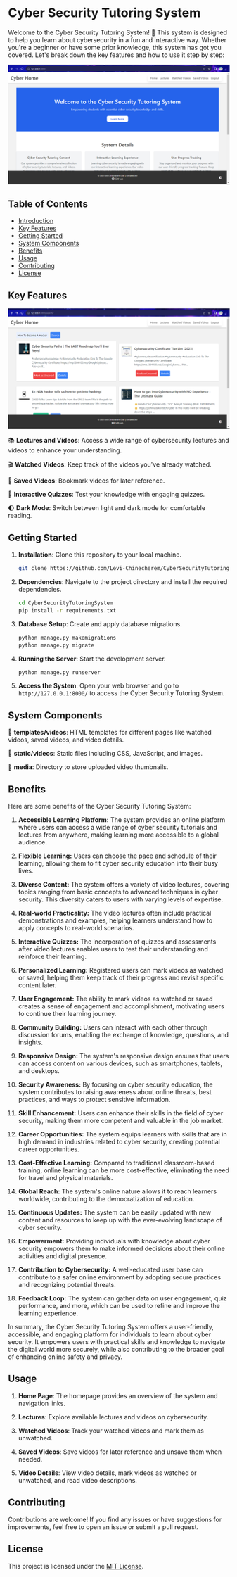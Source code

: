 # Cyber Security Tutoring System

Welcome to the Cyber Security Tutoring System! 🚀 This system is designed to help you learn about cybersecurity in a fun and interactive way. Whether you're a beginner or have some prior knowledge, this system has got you covered. Let's break down the key features and how to use it step by step:

![Sample Image](https://github.com/Levi-Chinecherem/CyberSecurityTutoringSystem/blob/main/sample1.png)

## Table of Contents

- [Introduction](#cyber-security-tutoring-system)
- [Key Features](#key-features)
- [Getting Started](#getting-started)
- [System Components](#system-components)
- [Benefits](#benefits)
- [Usage](#usage)
- [Contributing](#contributing)
- [License](#license)

## Key Features

![Sample Image](https://github.com/Levi-Chinecherem/CyberSecurityTutoringSystem/blob/main/sample2.png)

📚 **Lectures and Videos**: Access a wide range of cybersecurity lectures and videos to enhance your understanding.

🎬 **Watched Videos**: Keep track of the videos you've already watched.

💾 **Saved Videos**: Bookmark videos for later reference.

🎯 **Interactive Quizzes**: Test your knowledge with engaging quizzes.

🌓 **Dark Mode**: Switch between light and dark mode for comfortable reading.

## Getting Started

1. **Installation**: Clone this repository to your local machine.

    ```bash
    git clone https://github.com/Levi-Chinecherem/CyberSecurityTutoringSystem.git
    ```

2. **Dependencies**: Navigate to the project directory and install the required dependencies.

    ```bash
    cd CyberSecurityTutoringSystem
    pip install -r requirements.txt
    ```

3. **Database Setup**: Create and apply database migrations.

    ```bash
    python manage.py makemigrations
    python manage.py migrate
    ```

4. **Running the Server**: Start the development server.

    ```bash
    python manage.py runserver
    ```

5. **Access the System**: Open your web browser and go to `http://127.0.0.1:8000/` to access the Cyber Security Tutoring System.

## System Components

📂 **templates/videos**: HTML templates for different pages like watched videos, saved videos, and video details.

📂 **static/videos**: Static files including CSS, JavaScript, and images.

📂 **media**: Directory to store uploaded video thumbnails.

## Benefits

Here are some benefits of the Cyber Security Tutoring System:

1. **Accessible Learning Platform:** The system provides an online platform where users can access a wide range of cyber security tutorials and lectures from anywhere, making learning more accessible to a global audience.

2. **Flexible Learning:** Users can choose the pace and schedule of their learning, allowing them to fit cyber security education into their busy lives.

3. **Diverse Content:** The system offers a variety of video lectures, covering topics ranging from basic concepts to advanced techniques in cyber security. This diversity caters to users with varying levels of expertise.

4. **Real-world Practicality:** The video lectures often include practical demonstrations and examples, helping learners understand how to apply concepts to real-world scenarios.

5. **Interactive Quizzes:** The incorporation of quizzes and assessments after video lectures enables users to test their understanding and reinforce their learning.

6. **Personalized Learning:** Registered users can mark videos as watched or saved, helping them keep track of their progress and revisit specific content later.

7. **User Engagement:** The ability to mark videos as watched or saved creates a sense of engagement and accomplishment, motivating users to continue their learning journey.

8. **Community Building:** Users can interact with each other through discussion forums, enabling the exchange of knowledge, questions, and insights.

9. **Responsive Design:** The system's responsive design ensures that users can access content on various devices, such as smartphones, tablets, and desktops.

10. **Security Awareness:** By focusing on cyber security education, the system contributes to raising awareness about online threats, best practices, and ways to protect sensitive information.

11. **Skill Enhancement:** Users can enhance their skills in the field of cyber security, making them more competent and valuable in the job market.

12. **Career Opportunities:** The system equips learners with skills that are in high demand in industries related to cyber security, creating potential career opportunities.

13. **Cost-Effective Learning:** Compared to traditional classroom-based training, online learning can be more cost-effective, eliminating the need for travel and physical materials.

14. **Global Reach:** The system's online nature allows it to reach learners worldwide, contributing to the democratization of education.

15. **Continuous Updates:** The system can be easily updated with new content and resources to keep up with the ever-evolving landscape of cyber security.

16. **Empowerment:** Providing individuals with knowledge about cyber security empowers them to make informed decisions about their online activities and digital presence.

17. **Contribution to Cybersecurity:** A well-educated user base can contribute to a safer online environment by adopting secure practices and recognizing potential threats.

18. **Feedback Loop:** The system can gather data on user engagement, quiz performance, and more, which can be used to refine and improve the learning experience.

In summary, the Cyber Security Tutoring System offers a user-friendly, accessible, and engaging platform for individuals to learn about cyber security. It empowers users with practical skills and knowledge to navigate the digital world more securely, while also contributing to the broader goal of enhancing online safety and privacy.

## Usage

1. **Home Page**: The homepage provides an overview of the system and navigation links.

2. **Lectures**: Explore available lectures and videos on cybersecurity.

3. **Watched Videos**: Track your watched videos and mark them as unwatched.

4. **Saved Videos**: Save videos for later reference and unsave them when needed.

5. **Video Details**: View video details, mark videos as watched or unwatched, and read video descriptions.

## Contributing

Contributions are welcome! If you find any issues or have suggestions for improvements, feel free to open an issue or submit a pull request.

## License

This project is licensed under the [MIT License](LICENSE).


